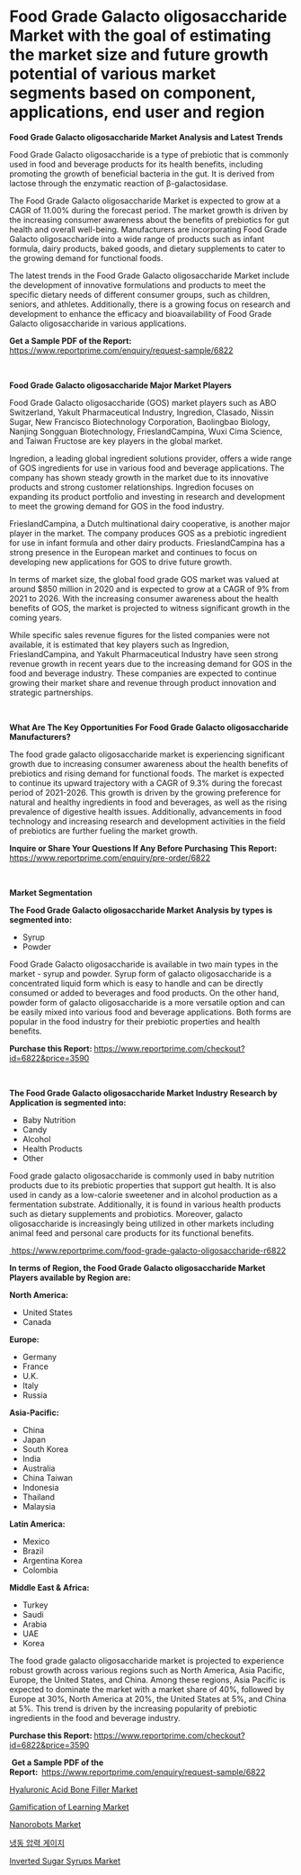 <p><h1>Food Grade Galacto oligosaccharide Market with the goal of estimating the market size and future growth potential of various market segments based on component, applications, end user and region</h1></p><p><strong>Food Grade Galacto oligosaccharide Market Analysis and Latest Trends</strong></p>
<p><p>Food Grade Galacto oligosaccharide is a type of prebiotic that is commonly used in food and beverage products for its health benefits, including promoting the growth of beneficial bacteria in the gut. It is derived from lactose through the enzymatic reaction of β-galactosidase.</p><p>The Food Grade Galacto oligosaccharide Market is expected to grow at a CAGR of 11.00% during the forecast period. The market growth is driven by the increasing consumer awareness about the benefits of prebiotics for gut health and overall well-being. Manufacturers are incorporating Food Grade Galacto oligosaccharide into a wide range of products such as infant formula, dairy products, baked goods, and dietary supplements to cater to the growing demand for functional foods.</p><p>The latest trends in the Food Grade Galacto oligosaccharide Market include the development of innovative formulations and products to meet the specific dietary needs of different consumer groups, such as children, seniors, and athletes. Additionally, there is a growing focus on research and development to enhance the efficacy and bioavailability of Food Grade Galacto oligosaccharide in various applications.</p></p>
<p><strong>Get a Sample PDF of the Report:&nbsp;</strong> <a href="https://www.reportprime.com/enquiry/request-sample/6822">https://www.reportprime.com/enquiry/request-sample/6822</a></p>
<p>&nbsp;</p>
<p><strong>Food Grade Galacto oligosaccharide Major Market Players</strong></p>
<p><p>Food Grade Galacto oligosaccharide (GOS) market players such as ABO Switzerland, Yakult Pharmaceutical Industry, Ingredion, Clasado, Nissin Sugar, New Francisco Biotechnology Corporation, Baolingbao Biology, Nanjing Songguan Biotechnology, FrieslandCampina, Wuxi Cima Science, and Taiwan Fructose are key players in the global market.</p><p>Ingredion, a leading global ingredient solutions provider, offers a wide range of GOS ingredients for use in various food and beverage applications. The company has shown steady growth in the market due to its innovative products and strong customer relationships. Ingredion focuses on expanding its product portfolio and investing in research and development to meet the growing demand for GOS in the food industry.</p><p>FrieslandCampina, a Dutch multinational dairy cooperative, is another major player in the market. The company produces GOS as a prebiotic ingredient for use in infant formula and other dairy products. FrieslandCampina has a strong presence in the European market and continues to focus on developing new applications for GOS to drive future growth.</p><p>In terms of market size, the global food grade GOS market was valued at around $850 million in 2020 and is expected to grow at a CAGR of 9% from 2021 to 2026. With the increasing consumer awareness about the health benefits of GOS, the market is projected to witness significant growth in the coming years.</p><p>While specific sales revenue figures for the listed companies were not available, it is estimated that key players such as Ingredion, FrieslandCampina, and Yakult Pharmaceutical Industry have seen strong revenue growth in recent years due to the increasing demand for GOS in the food and beverage industry. These companies are expected to continue growing their market share and revenue through product innovation and strategic partnerships.</p></p>
<p>&nbsp;</p>
<p><strong>What Are The Key Opportunities For Food Grade Galacto oligosaccharide Manufacturers?</strong></p>
<p><p>The food grade galacto oligosaccharide market is experiencing significant growth due to increasing consumer awareness about the health benefits of prebiotics and rising demand for functional foods. The market is expected to continue its upward trajectory with a CAGR of 9.3% during the forecast period of 2021-2026. This growth is driven by the growing preference for natural and healthy ingredients in food and beverages, as well as the rising prevalence of digestive health issues. Additionally, advancements in food technology and increasing research and development activities in the field of prebiotics are further fueling the market growth.</p></p>
<p><strong>Inquire or Share Your Questions If Any Before Purchasing This Report:</strong> <a href="https://www.reportprime.com/enquiry/pre-order/6822">https://www.reportprime.com/enquiry/pre-order/6822</a></p>
<p>&nbsp;</p>
<p><strong>Market Segmentation</strong></p>
<p><strong>The Food Grade Galacto oligosaccharide Market Analysis by types is segmented into:</strong></p>
<p><ul><li>Syrup</li><li>Powder</li></ul></p>
<p><p>Food Grade Galacto oligosaccharide is available in two main types in the market - syrup and powder. Syrup form of galacto oligosaccharide is a concentrated liquid form which is easy to handle and can be directly consumed or added to beverages and food products. On the other hand, powder form of galacto oligosaccharide is a more versatile option and can be easily mixed into various food and beverage applications. Both forms are popular in the food industry for their prebiotic properties and health benefits.</p></p>
<p><strong>Purchase this Report:&nbsp;</strong><a href="https://www.reportprime.com/checkout?id=6822&price=3590">https://www.reportprime.com/checkout?id=6822&price=3590</a></p>
<p>&nbsp;</p>
<p><strong>The Food Grade Galacto oligosaccharide Market Industry Research by Application is segmented into:</strong></p>
<p><ul><li>Baby Nutrition</li><li>Candy</li><li>Alcohol</li><li>Health Products</li><li>Other</li></ul></p>
<p><p>Food grade galacto oligosaccharide is commonly used in baby nutrition products due to its prebiotic properties that support gut health. It is also used in candy as a low-calorie sweetener and in alcohol production as a fermentation substrate. Additionally, it is found in various health products such as dietary supplements and probiotics. Moreover, galacto oligosaccharide is increasingly being utilized in other markets including animal feed and personal care products for its functional benefits.</p></p>
<p><a href="https://www.reportprime.com/food-grade-galacto-oligosaccharide-r6822">&nbsp;https://www.reportprime.com/food-grade-galacto-oligosaccharide-r6822</a></p>
<p><strong>In terms of Region, the Food Grade Galacto oligosaccharide Market Players available by Region are:</strong></p>
<p>
    <p> <strong> North America: </strong>
        <ul>
            <li>United States</li>
            <li>Canada</li>
        </ul>
        </p> 
    <p> <strong> Europe: </strong>
        <ul>
            <li>Germany</li>
            <li>France</li>
            <li>U.K.</li>
            <li>Italy</li>
            <li>Russia</li>
        </ul>
        </p> 
    <p> <strong> Asia-Pacific: </strong>
        <ul>
            <li>China</li>
            <li>Japan</li>
            <li>South Korea</li>
            <li>India</li>
            <li>Australia</li>
            <li>China Taiwan</li>
            <li>Indonesia</li>
            <li>Thailand</li>
            <li>Malaysia</li>
        </ul>
        </p> 
    <p> <strong> Latin America: </strong>
        <ul>
            <li>Mexico</li>
            <li>Brazil</li>
            <li>Argentina Korea</li>
            <li>Colombia</li>
        </ul>
        </p> 
    <p> <strong> Middle East & Africa: </strong>
        <ul>
            <li>Turkey</li>
            <li>Saudi</li>
            <li>Arabia</li>
            <li>UAE</li>
            <li>Korea</li>
        </ul>
    </p>
    </p>
<p><p>The food grade galacto oligosaccharide market is projected to experience robust growth across various regions such as North America, Asia Pacific, Europe, the United States, and China. Among these regions, Asia Pacific is expected to dominate the market with a market share of 40%, followed by Europe at 30%, North America at 20%, the United States at 5%, and China at 5%. This trend is driven by the increasing popularity of prebiotic ingredients in the food and beverage industry.</p></p>
<p><strong>Purchase this Report: </strong><a href="https://www.reportprime.com/checkout?id=6822&price=3590">https://www.reportprime.com/checkout?id=6822&price=3590</a></p>
<p>&nbsp;<strong>Get a Sample PDF of the Report:&nbsp;&nbsp;</strong><a href="https://www.reportprime.com/enquiry/request-sample/6822">https://www.reportprime.com/enquiry/request-sample/6822</a></p>
<p><strong></strong></p>
<p><p><a href="https://medium.com/@susanwest38/hyaluronic-acid-bone-filler-market-a-global-and-regional-analysis-focus-on-region-country-level-601fa2c71a8b">Hyaluronic Acid Bone Filler Market</a></p><p><a href="https://issuu.com/reportprime-2/docs/gamification-of-learning-market-size-2030.pptx">Gamification of Learning Market</a></p><p><a href="https://issuu.com/reportprime-2/docs/nanorobots-market-size-2030.pptx">Nanorobots Market</a></p><p><a href="https://medium.com/@goonfghyt6587/%EB%83%89%EB%8F%99%EC%95%95%EB%A0%A5%EA%B3%84-%EC%8B%9C%EC%9E%A5-%EA%B7%9C%EB%AA%A8-%EC%95%84%EB%82%A0%EB%A1%9C%EA%B7%B8-%EB%94%94%EC%A7%80%ED%84%B8-%EC%A0%9C%ED%92%88%EB%B3%84-%EC%82%B0%EC%97%85-%EC%9D%98%EB%A3%8C-%EC%86%8C%EB%A7%A4-%EA%B8%B0%ED%83%80-%EC%84%B8%EA%B3%84-%EC%82%B0%EC%97%85-%EB%B6%84%EC%84%9D-%EC%A0%90%EC%9C%A0%EC%9C%A8-%EC%84%B1%EC%9E%A5-%ED%8A%B8%EB%A0%8C%EB%93%9C-%EB%B0%8F-2024%EB%85%84%EB%B6%80%ED%84%B0-2031%EB%85%84%EA%B9%8C%EC%A7%80%EC%9D%98-%EC%98%88%EC%B8%A1-5ec0d09b59c5">냉동 압력 게이지</a></p><p><a href="https://github.com/provorikovar/Market-Research-Report-List-5/blob/main/inverted-sugar-syrups-market.md">Inverted Sugar Syrups Market</a></p></p>